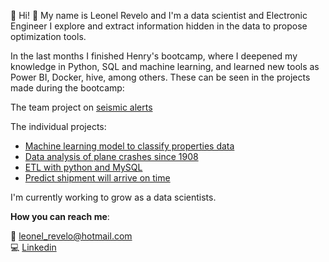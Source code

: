 <!--
**leo1489/leo1489** is a ✨ _special_ ✨ repository because its `README.md` (this file) appears on your GitHub profile.

Here are some ideas to get you started:


- 🔭 I’m currently working on ...
- 🌱 I’m currently learning ...
- 👯 I’m looking to collaborate on ...
- 🤔 I’m looking for help with ...
- 💬 Ask me about ...
- 📫 How to reach me: ...
- 😄 Pronouns: ...
- ⚡ Fun fact: ...
-->
👯 
Hi! 👋 My name is Leonel Revelo and I'm a data scientist and Electronic Engineer
I explore and extract information hidden in the data to propose optimization tools.

In the last months I finished Henry's bootcamp, where I deepened my knowledge in Python, SQL and machine learning, and learned new tools as Power BI, Docker, hive, among others. These can be seen in the projects made during the bootcamp:

The team project on [seismic alerts](https://github.com/MLGIdata/seismic-alerts)

The individual projects:
  - [Machine learning model to classify properties data](https://github.com/leo1489/EDA_properties_Prediction)
  - [Data analysis of plane crashes since 1908](https://github.com/leo1489/EDA_Aircrashes)
  - [ETL with python and MySQL](https://github.com/leo1489/PI01_DATA04)
  - [Predict shipment will arrive on time](https://github.com/leo1489/Datathon-cohorte3)

I'm currently working to grow as a data scientists.

**How you can reach me**:<br>
 
📧 <a href="mailto:leonel_revelo@hotmail.com">leonel_revelo@hotmail.com</a><br> 
💻 [Linkedin](https://www.linkedin.com/in/leonel-revelo-tobar-516984213//)

